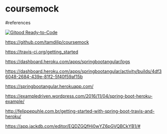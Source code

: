 # coursemock
#references

[![Gitpod Ready-to-Code](https://img.shields.io/badge/Gitpod-Ready--to--Code-blue?logo=gitpod)](https://gitpod.io/#https://github.com/tamdilip/coursemock) 


https://github.com/tamdilip/coursemock

https://travis-ci.org/getting_started

https://dashboard.heroku.com/apps/springbootangular/logs

https://dashboard.heroku.com/apps/springbootangular/activity/builds/4df36048-2684-439e-81f2-5f40f59af15b

https://springbootangular.herokuapp.com/

https://exampledriven.wordpress.com/2016/11/04/spring-boot-heroku-example/

http://felippepuhle.com.br/getting-started-with-spring-boot-travis-and-heroku/

https://app.jackdb.com/editor/EQDZGQfHi0wYZ6pGVQBCkYB1/#
